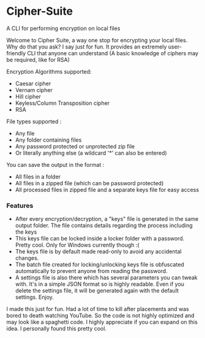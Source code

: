 # Cipher-Suite
A CLI for performing encryption on local files

<p>Welcome to Cipher Suite, a way one stop for encrypting your local files. Why do that you ask? I say just for fun. It provides an extremely user-friendly CLI that anyone can understand (A basic knowledge of ciphers may be required, like for RSA) </p>

<p>Encryption Algorithms supported: <br>
  <ul>
    <li>Caesar cipher</li>
    <li>Vernam cipher</li>
    <li>Hill cipher</li>
    <li>Keyless/Column Transposition cipher</li>
    <li>RSA</li>
  </ul>
</p>

<p>File types supported : <br>
  <ul>
    <li>Any file </li>
    <li>Any folder containing files </li>
    <li>Any password protected or unprotected zip file</li>
    <li>Or literally anything else (a wildcard '*' can also be entered) </li>
  </ul>
</p>

<p>You can save the output in the format :
  <ul>
    <li>All files in a folder</li>
    <li>All files in a zipped file (which can be password protected) </li>
    <li>All processed files in zipped file and a separate keys file for easy access</li>
  </ul>
</p>

<h3>Features</h3>
<ul>
  <li>After every encryption/decryption, a "keys" file is generated in the same output folder. The file contains details regarding the process including the keys</li>
  <li>This keys file can be locked inside a locker folder with a password. Pretty cool. Only for Windows currently though :(</li>
  <li>The keys file is by default made read-only to avoid any accidental changes.</li>
  <li>The batch file created for locking/unlocking keys file is obfuscated automatically to prevent anyone from reading the password.</li>
  <li>A settings file is also there which has several parameters you can tweak with. It's in a simple JSON format so is highly readable. Even if you delete the settings file, it will be generated again with the default settings. Enjoy.</li>
</ul>

<p>I made this just for fun. Had a lot of time to kill after placements and was bored to death watching YouTube. So the code is not highly optimized and may look like a spaghetti code. I highly appreciate if you can expand on this idea. I personally found this pretty cool.</p>
